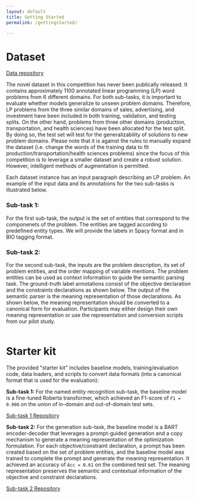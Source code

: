 ```yaml
---
layout: default
title: Getting Started
permalink: /gettingstarted/

---
```


# Dataset

[Data repository](https://github.com/nl4opt/nl4opt-competition)

The novel dataset in this competition has never been publically released. It contains approximately 1100 annotated linear programming (LP) word problems from 6 different domains. For both sub-tasks, it is important to evaluate whether models generalize to unseen problem domains. Therefore, LP problems from the three similar domains of sales, advertising, and investment have been included in both training, validation, and testing splits. On the other hand, problems from three other domains (production, transportation, and health sciences) have been allocated for the test split. By doing so, the test set will test for the generalizability of solutions to new problem domains. Please note that it is against the rules to manually expand the dataset (i.e. change the words of the training data to fit production/transportation/health sciences problems) since the focus of this competition is to leverage a smaller dataset and create a robust solution. However, intelligent methods of augmentation is permitted.

Each dataset instance has an input paragraph describing an LP problem. An example of the input data and its annotations for the two sub-tasks is illustrated below.

### Sub-task 1:

For the first sub-task, the output is the set of entities that correspond to the componenets of the problem. The entities are tagged according to predefined entity types. We will provide the labels in Spacy format and in BIO tagging format.

### Sub-task 2:

For the second sub-task, the inputs are the problem description, its set of problem entities, and the order mapping of variable mentions. The problem entities can be used as context information to guide the semantic parsing task. The ground-truth label annotations consist of the objective declaration and the constraints declarations as shown below. The output of the semantic parser is the meaning representation of those declarations. As shown below, the meaning representation should be converted to a canonical form for evaluation. Participants may either design their own meaning representation or use the representation and conversion scripts from our pilot study.<br><br>

# Starter kit

The provided "starter kit" includes baseline models, training/evaluation code, data loaders, and scripts to convert data formats (into a canonical format that is used for the evaluation):

**Sub-task 1:** For the named entity recognition sub-task, the baseline model is a fine-tuned Roberta transformer, which achieved an F1-score of `F1 = 0.906` on the union of in-domain and out-of-domain test sets. 

[Sub-task 1 Repository](https://github.com/nl4opt/nl4opt-subtask1-baseline)

**Sub-task 2:** For the generation sub-task, the baseline model is a BART encoder-decoder that leverages a prompt-guided generation and a copy mechanism to generate a meaning representation of the optimization formulation. For each objective/constraint declaration, a prompt has been created based on the set of problem entities, and the baseline model was trained to complete the prompt and generate the meaning representation. It achieved an accuracy of `Acc = 0.61` on the combined test set. The meaning representation preserves the semantic and contextual information of the objective and constraint declarations. 

[Sub-task 2 Repository](https://github.com/nl4opt/nl4opt-subtask2-baseline)
